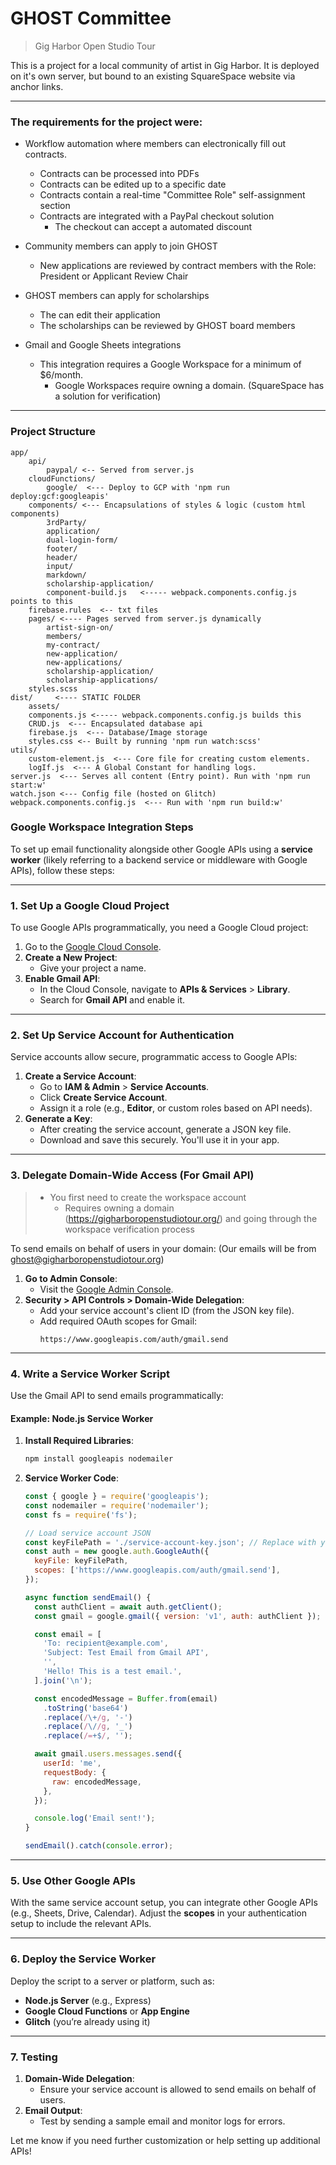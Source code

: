 # GHOST Committee

> Gig Harbor Open Studio Tour

This is a project for a local community of artist in Gig Harbor. It is deployed on it's own server, but bound to an existing SquareSpace website via anchor links.

---

### The requirements for the project were:

- Workflow automation where members can electronically fill out contracts. 
  - Contracts can be processed into PDFs
  - Contracts can be edited up to a specific date
  - Contracts contain a real-time "Committee Role" self-assignment section
  - Contracts are integrated with a PayPal checkout solution
    - The checkout can accept a automated discount
- Community members can apply to join GHOST
  - New applications are reviewed by contract members with the Role: President or Applicant Review Chair
- GHOST members can apply for scholarships
  - The can edit their application 
  - The scholarships can be reviewed by GHOST board members

- Gmail and Google Sheets integrations
  - This integration requires a Google Workspace for a minimum of $6/month.
    - Google Workspaces require owning a domain. (SquareSpace has a solution for verification)

---

### Project Structure

```
app/
    api/
        paypal/ <-- Served from server.js
    cloudFunctions/
        google/  <--- Deploy to GCP with 'npm run deploy:gcf:googleapis'
    components/ <--- Encapsulations of styles & logic (custom html components)
        3rdParty/
        application/
        dual-login-form/
        footer/
        header/
        input/
        markdown/
        scholarship-application/
        component-build.js   <----- webpack.components.config.js points to this
    firebase.rules  <-- txt files
    pages/ <---- Pages served from server.js dynamically
        artist-sign-on/
        members/
        my-contract/
        new-application/
        new-applications/
        scholarship-application/
        scholarship-applications/
    styles.scss
dist/     <---- STATIC FOLDER
    assets/
    components.js <----- webpack.components.config.js builds this
    CRUD.js  <--- Encapsulated database api
    firebase.js  <--- Database/Image storage
    styles.css <-- Built by running 'npm run watch:scss'
utils/
    custom-element.js  <--- Core file for creating custom elements.
    logIf.js  <--- A Global Constant for handling logs.
server.js  <--- Serves all content (Entry point). Run with 'npm run start:w'
watch.json <--- Config file (hosted on Glitch)
webpack.components.config.js  <--- Run with 'npm run build:w'

```

### Google Workspace Integration Steps 




To set up email functionality alongside other Google APIs using a **service worker** (likely referring to a backend service or middleware with Google APIs), follow these steps:

---

### **1. Set Up a Google Cloud Project**
To use Google APIs programmatically, you need a Google Cloud project:
1. Go to the [Google Cloud Console](https://console.cloud.google.com/).
2. **Create a New Project**:
   - Give your project a name.
3. **Enable Gmail API**:
   - In the Cloud Console, navigate to **APIs & Services** > **Library**.
   - Search for **Gmail API** and enable it.

---

### **2. Set Up Service Account for Authentication**
Service accounts allow secure, programmatic access to Google APIs:
1. **Create a Service Account**:
   - Go to **IAM & Admin** > **Service Accounts**.
   - Click **Create Service Account**.
   - Assign it a role (e.g., **Editor**, or custom roles based on API needs).
2. **Generate a Key**:
   - After creating the service account, generate a JSON key file.
   - Download and save this securely. You'll use it in your app.

---

### **3. Delegate Domain-Wide Access (For Gmail API)**

> - You first need to create the workspace account   
>   - Requires owning a domain (https://gigharboropenstudiotour.org/) and going through the workspace verification process

To send emails on behalf of users in your domain: (Our emails will be from ghost@gigharboropenstudiotour.org)
1. **Go to Admin Console**:
   - Visit the [Google Admin Console](https://admin.google.com/).
2. **Security > API Controls > Domain-Wide Delegation**:
   - Add your service account's client ID (from the JSON key file).
   - Add required OAuth scopes for Gmail:
     ```
     https://www.googleapis.com/auth/gmail.send
     ```

---

### **4. Write a Service Worker Script**
Use the Gmail API to send emails programmatically:
#### Example: Node.js Service Worker

1. **Install Required Libraries**:
   ```bash
   npm install googleapis nodemailer
   ```

2. **Service Worker Code**:
   ```javascript
   const { google } = require('googleapis');
   const nodemailer = require('nodemailer');
   const fs = require('fs');

   // Load service account JSON
   const keyFilePath = './service-account-key.json'; // Replace with your key file
   const auth = new google.auth.GoogleAuth({
     keyFile: keyFilePath,
     scopes: ['https://www.googleapis.com/auth/gmail.send'],
   });

   async function sendEmail() {
     const authClient = await auth.getClient();
     const gmail = google.gmail({ version: 'v1', auth: authClient });

     const email = [
       'To: recipient@example.com',
       'Subject: Test Email from Gmail API',
       '',
       'Hello! This is a test email.',
     ].join('\n');

     const encodedMessage = Buffer.from(email)
       .toString('base64')
       .replace(/\+/g, '-')
       .replace(/\//g, '_')
       .replace(/=+$/, '');

     await gmail.users.messages.send({
       userId: 'me',
       requestBody: {
         raw: encodedMessage,
       },
     });

     console.log('Email sent!');
   }

   sendEmail().catch(console.error);
   ```

---

### **5. Use Other Google APIs**
With the same service account setup, you can integrate other Google APIs (e.g., Sheets, Drive, Calendar). Adjust the **scopes** in your authentication setup to include the relevant APIs.

---

### **6. Deploy the Service Worker**
Deploy the script to a server or platform, such as:
- **Node.js Server** (e.g., Express)
- **Google Cloud Functions** or **App Engine**
- **Glitch** (you’re already using it)

---

### **7. Testing**
1. **Domain-Wide Delegation**:
   - Ensure your service account is allowed to send emails on behalf of users.
2. **Email Output**:
   - Test by sending a sample email and monitor logs for errors.

Let me know if you need further customization or help setting up additional APIs!
